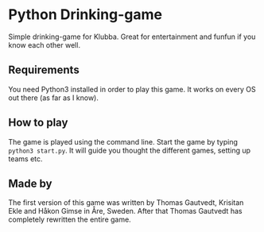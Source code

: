 Python Drinking-game
===================

Simple drinking-game for Klubba. Great for entertainment and funfun if you know each other well.


Requirements
------------

You need Python3 installed in order to play this game. It works on every OS out there (as far as I know).


How to play
-----------

The game is played using the command line. Start the game by typing `python3 start.py`. It will guide you thought the different games, setting up teams etc.

Made by
-------

The first version of this game was written by Thomas Gautvedt, Krisitan Ekle and Håkon Gimse in Åre, Sweden. After that Thomas Gautvedt has completely rewritten the entire game.
